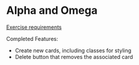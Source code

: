 # Alpha and Omega


[Exercise requirements](https://github.com/nashville-software-school/the-vault/blob/master/ALPHAOMEGA.md)

Completed Features:
* Create new cards, including classes for styling
* Delete button that removes the associated card